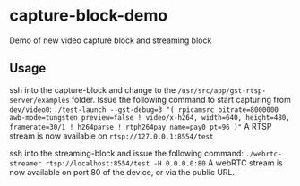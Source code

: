 # capture-block-demo
Demo of new video capture block and streaming block

## Usage
ssh into the capture-block and change to the `/usr/src/app/gst-rtsp-server/examples` folder. Issue the following command to start capturing from `dev/video0`:
`./test-launch --gst-debug=3 "( rpicamsrc bitrate=8000000 awb-mode=tungsten preview=false ! video/x-h264, width=640, height=480, framerate=30/1 ! h264parse ! rtph264pay name=pay0 pt=96 )"`
A RTSP stream is now available on `rtsp://127.0.0.1:8554/test`

ssh into the streaming-block and issue the following command: 
`./webrtc-streamer rtsp://localhost:8554/test -H 0.0.0.0:80`
A webRTC stream is now available on port 80 of the device, or via the public URL.
